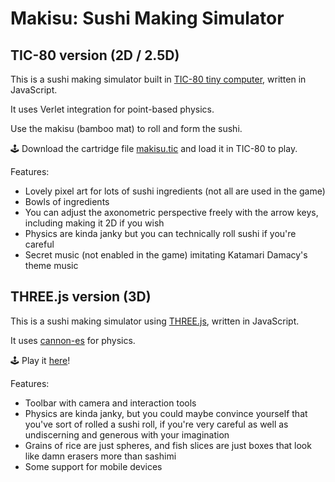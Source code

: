 # Makisu: Sushi Making Simulator

## TIC-80 version (2D / 2.5D)

<!-- TODO: GIF -->

This is a sushi making simulator built in [TIC-80 tiny computer](http://tic80.com/), written in JavaScript.

It uses Verlet integration for point-based physics.

Use the makisu (bamboo mat) to roll and form the sushi.

🕹️ Download the cartridge file [makisu.tic](./makisu.tic) and load it in TIC-80 to play.

Features:
- Lovely pixel art for lots of sushi ingredients (not all are used in the game)
- Bowls of ingredients
- You can adjust the axonometric perspective freely with the arrow keys, including making it 2D if you wish
- Physics are kinda janky but you can technically roll sushi if you're careful
- Secret music (not enabled in the game) imitating Katamari Damacy's theme music

## THREE.js version (3D)

<!-- TODO: GIF -->

This is a sushi making simulator using [THREE.js](https://threejs.org/), written in JavaScript.

It uses [cannon-es](https://github.com/pmndrs/cannon-es) for physics.

🕹️ Play it [here](https://1j01.github.io/makisu/)!

Features:
- Toolbar with camera and interaction tools
- Physics are kinda janky, but you could maybe convince yourself that you've sort of rolled a sushi roll, if you're very careful as well as undiscerning and generous with your imagination
- Grains of rice are just spheres, and fish slices are just boxes that look like damn erasers more than sashimi
- Some support for mobile devices
